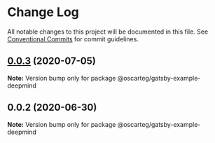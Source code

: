 # Change Log

All notable changes to this project will be documented in this file.
See [Conventional Commits](https://conventionalcommits.org) for commit guidelines.

## [0.0.3](https://github.com/Oscarteg/gatsby-themes/compare/@oscarteg/gatsby-example-deepmind@0.0.2...@oscarteg/gatsby-example-deepmind@0.0.3) (2020-07-05)

**Note:** Version bump only for package @oscarteg/gatsby-example-deepmind

## 0.0.2 (2020-06-30)

**Note:** Version bump only for package @oscarteg/gatsby-example-deepmind
